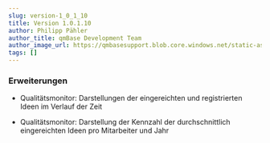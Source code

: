 ```yaml
---
slug: version-1_0_1_10
title: Version 1.0.1.10
author: Philipp Pähler
author_title: qmBase Development Team
author_image_url: https://qmbasesupport.blob.core.windows.net/static-assets/img/persons/paehler_round.png
tags: []
---
```

### Erweiterungen

*   Qualitätsmonitor: Darstellungen der eingereichten und registrierten Ideen im Verlauf der Zeit

*   Qualitätsmonitor: Darstellung der Kennzahl der durchschnittlich eingereichten Ideen pro Mitarbeiter und Jahr